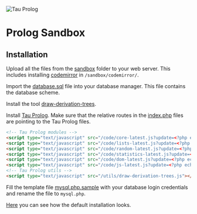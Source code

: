 ![Tau Prolog](http://tau-prolog.org/logo/tauprolog64.png "Tau Prolog")

# Prolog Sandbox

## Installation

Upload all the files from the [sandbox](/utils/sandbox/) folder to your web server. This includes installing [codemirror](https://codemirror.net/) in `/sandbox/codemirror/`.

Import the [database.sql](/utils/sandbox/database.sql) file into your database manager. This file contains the database scheme.

Install the tool [draw-derivation-trees](/utils/draw-derivation-trees/README.md).

Install [Tau Prolog](/modules/). Make sure that the relative routes in the [index.php](/utils/sandbox/index.php) files are pointing to the Tau Prolog files.

```html
<!-- Tau Prolog modules -->
<script type="text/javascript" src="/code/core-latest.js?update=<?php echo $_time_core; ?>"></script>
<script type="text/javascript" src="/code/lists-latest.js?update=<?php echo $_time_lists; ?>"></script>
<script type="text/javascript" src="/code/random-latest.js?update=<?php echo $_time_random; ?>"></script>
<script type="text/javascript" src="/code/statistics-latest.js?update=<?php echo $_time_statistics; ?>"></script>
<script type="text/javascript" src="/code/dom-latest.js?update=<?php echo $_time_dom; ?>"></script>
<script type="text/javascript" src="/code/js-latest.js?update=<?php echo $_js_statistics; ?>"></script>
<!-- Tau Prolog utils -->
<script type="text/javascript" src="/utils/draw-derivation-trees.js"></script>
```

Fill the template file [mysql.php.sample](/utils/sandbox/mysql.php.sample) with your database login credentials and rename the file to `mysql.php`.

[Here](http://tau-prolog.org/sandbox/) you can see how the default installation looks.